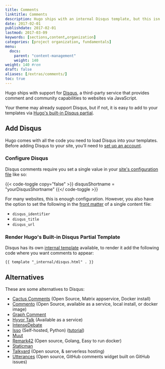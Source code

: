 ```yaml
---
title: Comments
linktitle: Comments
description: Hugo ships with an internal Disqus template, but this isn't the only commenting system that will work with your new Hugo website.
date: 2017-02-01
publishdate: 2017-02-01
lastmod: 2017-03-09
keywords: [sections,content,organization]
categories: [project organization, fundamentals]
menu:
  docs:
    parent: "content-management"
    weight: 140
weight: 140	#rem
draft: false
aliases: [/extras/comments/]
toc: true
---
```


Hugo ships with support for [Disqus](https://disqus.com/), a third-party service that provides comment and community capabilities to websites via JavaScript.

Your theme may already support Disqus, but if not, it is easy to add to your templates via [Hugo's built-in Disqus partial][disquspartial].

## Add Disqus

Hugo comes with all the code you need to load Disqus into your templates. Before adding Disqus to your site, you'll need to [set up an account][disqussetup].

### Configure Disqus

Disqus comments require you set a single value in your [site's configuration file][configuration] like so:

{{< code-toggle copy="false" >}}
disqusShortname = "yourDisqusShortname"
{{</ code-toggle >}}

For many websites, this is enough configuration. However, you also have the option to set the following in the [front matter][] of a single content file:

* `disqus_identifier`
* `disqus_title`
* `disqus_url`

### Render Hugo's Built-in Disqus Partial Template

Disqus has its own [internal template](https://gohugo.io/templates/internal/#disqus) available, to render it add the following code where you want comments to appear:

```
{{ template "_internal/disqus.html" . }}
```

## Alternatives

These are some alternatives to Disqus:

* [Cactus Comments](https://cactus.chat/docs/integrations/hugo/) (Open Source, Matrix appservice, Docker install)
* [Commento](https://commento.io/) (Open Source, available as a service, local install, or docker image)
* [Graph Comment](https://graphcomment.com/)
* [Hyvor Talk](https://talk.hyvor.com/) (Available as a service)
* [IntenseDebate](https://intensedebate.com/)
* [Isso](https://posativ.org/isso/) (Self-hosted, Python) ([tutorial][issotutorial])
* [Muut](https://muut.com/)
* [Remark42](https://remark42.com/) (Open source, Golang, Easy to run docker)
* [Staticman](https://staticman.net/)
* [Talkyard](https://www.talkyard.io/blog-comments) (Open source, & serverless hosting)
* [Utterances](https://utteranc.es/) (Open source, GitHub comments widget built on GitHub issues)

[configuration]: /getting-started/configuration/
[disquspartial]: /templates/partials/#disqus
[disqussetup]: https://disqus.com/profile/signup/
[forum]: https://discourse.gohugo.io
[front matter]: /content-management/front-matter/
[kaijuissue]: https://github.com/spf13/kaiju/issues/new
[issotutorial]: https://stiobhart.net/2017-02-24-isso-comments/
[partials]: /templates/partials/
[MongoDB]: https://www.mongodb.com/
[tweet]: https://twitter.com/spf13
